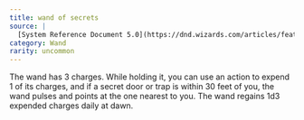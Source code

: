 ```yaml
---
title: wand of secrets
source: |
  [System Reference Document 5.0](https://dnd.wizards.com/articles/features/systems-reference-document-srd)
category: Wand
rarity: uncommon
---
```


The wand has 3 charges. While holding it, you can use an action to expend 1 of its charges, and if a secret door or trap is within 30 feet of you, the wand pulses and points at the one nearest to you. The wand regains 1d3 expended charges daily at dawn.
